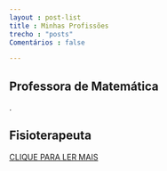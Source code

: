```yaml
---
layout : post-list
title : Minhas Profissões
trecho : "posts"
Comentários : false

---
```



## Professora de Matemática


.

## Fisioterapeuta 

<a href="https://anasaliba.github.io/trabalho/fisioterapia/" class="btn btn-success">CLIQUE PARA LER MAIS</a>